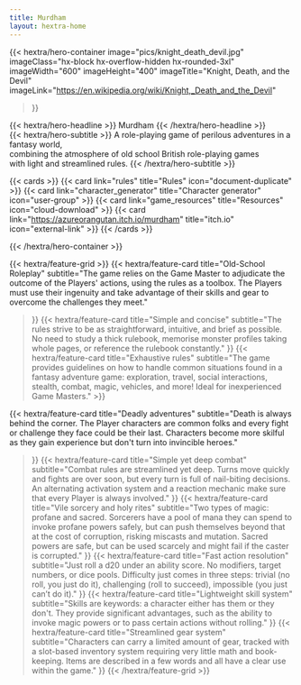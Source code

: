 ```yaml
---
title: Murdham
layout: hextra-home
---
```


{{< hextra/hero-container
  image="pics/knight_death_devil.jpg"
  imageClass="hx-block hx-overflow-hidden hx-rounded-3xl"
  imageWidth="600" imageHeight="400"
  imageTitle="Knight, Death, and the Devil"
  imageLink="https://en.wikipedia.org/wiki/Knight,_Death_and_the_Devil"
>}}

<div class="hx-mt-6 hx-mb-6">
{{< hextra/hero-headline >}}
  Murdham
{{< /hextra/hero-headline >}}
</div>

<div class="hx-mb-12">
{{< hextra/hero-subtitle >}}
  A role-playing game of perilous adventures in a fantasy world,&nbsp;<br class="sm:hx-block hx-hidden" /> combining the atmosphere of old school British role-playing games&nbsp;<br class="sm:hx-block hx-hidden" /> with light and streamlined rules.
{{< /hextra/hero-subtitle >}}
</div>

  {{< cards >}}
    {{< card link="rules" title="Rules" icon="document-duplicate" >}}
    {{< card link="character_generator" title="Character generator" icon="user-group" >}}
    {{< card link="game_resources" title="Resources" icon="cloud-download" >}}
    {{< card link="https://azureorangutan.itch.io/murdham" title="itch.io" icon="external-link" >}}
  {{< /cards >}}

{{< /hextra/hero-container >}}

<div class="hx-mt-6"></div>

{{< hextra/feature-grid >}}
  {{< hextra/feature-card
    title="Old-School Roleplay"
    subtitle="The game relies on the Game Master to adjudicate the outcome of the Players' actions, using the rules as a toolbox. The Players must use their ingenuity and take advantage of their skills and gear to overcome the challenges they meet."
  >}}
  {{< hextra/feature-card
    title="Simple and concise"
    subtitle="The rules strive to be as straightforward, intuitive, and brief as possible. No need to study a thick rulebook, memorise monster profiles taking whole pages, or reference the rulebook constantly."
  >}}
  {{< hextra/feature-card
    title="Exhaustive rules"
    subtitle="The game provides guidelines on how to handle common situations found in a fantasy adventure game: exploration, travel, social interactions, stealth, combat, magic, vehicles, and more! Ideal for inexperienced Game Masters." >}}

  {{< hextra/feature-card
    title="Deadly adventures"
    subtitle="Death is always behind the corner. The Player characters are common folks and every fight or challenge they face could be their last. Characters become more skilful as they gain experience but don't turn into invincible heroes."
  >}}
  {{< hextra/feature-card
    title="Simple yet deep combat"
    subtitle="Combat rules are streamlined yet deep. Turns move quickly and fights are over soon, but every turn is full of nail-biting decisions. An alternating activation system and a reaction mechanic make sure that every Player is always involved."
  >}}
  {{< hextra/feature-card
    title="Vile sorcery and holy rites"
    subtitle="Two types of magic: profane and sacred. Sorcerers have a pool of mana they can spend to invoke profane powers safely, but can push themselves beyond that at the cost of corruption, risking miscasts and mutation. Sacred powers are safe, but can be used scarcely and might fail if the caster is corrupted."
  >}}
  {{< hextra/feature-card
    title="Fast action resolution"
    subtitle="Just roll a d20 under an ability score. No modifiers, target numbers, or dice pools. Difficulty just comes in three steps: trivial (no roll, you just do it), challenging (roll to succeed), impossible (you just can’t do it)."
  >}}
  {{< hextra/feature-card
    title="Lightweight skill system"
    subtitle="Skills are keywords: a character either has them or they don't. They provide significant advantages, such as the ability to invoke magic powers or to pass certain actions without rolling."
  >}}
  {{< hextra/feature-card
    title="Streamlined gear system"
    subtitle="Characters can carry a limited amount of gear, tracked with a slot-based inventory system requiring very little math and book-keeping. Items are described in a few words and all have a clear use within the game."
  >}}
{{< /hextra/feature-grid >}}
